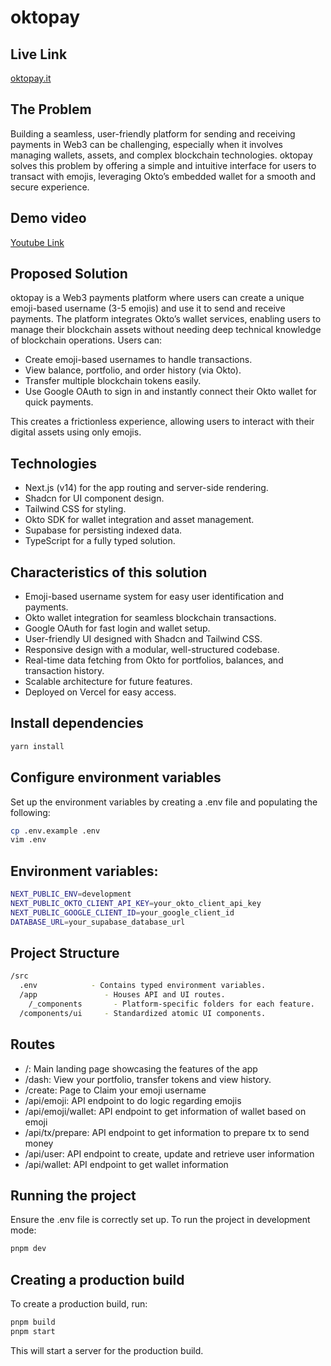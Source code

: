 # oktopay

## Live Link

[oktopay.it](https://oktopay.vercel.app/)

## The Problem

Building a seamless, user-friendly platform for sending and receiving payments in Web3 can be challenging, especially when it involves managing wallets, assets, and complex blockchain technologies. oktopay solves this problem by offering a simple and intuitive interface for users to transact with emojis, leveraging Okto’s embedded wallet for a smooth and secure experience.

## Demo video

[Youtube Link](https://www.youtube.com/playlist?list=PL3UlUjd8O7qsx_284aQHBbpcyP0QwVqBV)

## Proposed Solution

oktopay is a Web3 payments platform where users can create a unique emoji-based username (3-5 emojis) and use it to send and receive payments. The platform integrates Okto’s wallet services, enabling users to manage their blockchain assets without needing deep technical knowledge of blockchain operations. Users can:

- Create emoji-based usernames to handle transactions.
- View balance, portfolio, and order history (via Okto).
- Transfer multiple blockchain tokens easily.
- Use Google OAuth to sign in and instantly connect their Okto wallet for quick payments.

This creates a frictionless experience, allowing users to interact with their digital assets using only emojis.

## Technologies

- Next.js (v14) for the app routing and server-side rendering.
- Shadcn for UI component design.
- Tailwind CSS for styling.
- Okto SDK for wallet integration and asset management.
- Supabase for persisting indexed data.
- TypeScript for a fully typed solution.

## Characteristics of this solution

- Emoji-based username system for easy user identification and payments.
- Okto wallet integration for seamless blockchain transactions.
- Google OAuth for fast login and wallet setup.
- User-friendly UI designed with Shadcn and Tailwind CSS.
- Responsive design with a modular, well-structured codebase.
- Real-time data fetching from Okto for portfolios, balances, and transaction history.
- Scalable architecture for future features.
- Deployed on Vercel for easy access.

## Install dependencies

```bash
yarn install
```

## Configure environment variables

Set up the environment variables by creating a .env file and populating the following:

```bash
cp .env.example .env
vim .env
```

## Environment variables:

```bash
NEXT_PUBLIC_ENV=development
NEXT_PUBLIC_OKTO_CLIENT_API_KEY=your_okto_client_api_key
NEXT_PUBLIC_GOOGLE_CLIENT_ID=your_google_client_id
DATABASE_URL=your_supabase_database_url
```

## Project Structure

```bash
/src
  .env            - Contains typed environment variables.
  /app               - Houses API and UI routes.
    /_components       - Platform-specific folders for each feature.
  /components/ui     - Standardized atomic UI components.
```

## Routes

- /: Main landing page showcasing the features of the app
- /dash: View your portfolio, transfer tokens and view history.
- /create: Page to Claim your emoji username
- /api/emoji: API endpoint to do logic regarding emojis
- /api/emoji/wallet: API endpoint to get information of wallet based on emoji
- /api/tx/prepare: API endpoint to get information to prepare tx to send money
- /api/user: API endpoint to create, update and retrieve user information
- /api/wallet: API endpoint to get wallet information

## Running the project

Ensure the .env file is correctly set up. To run the project in development mode:

```bash
pnpm dev
```

## Creating a production build

To create a production build, run:

```bash
pnpm build
pnpm start
```

This will start a server for the production build.

